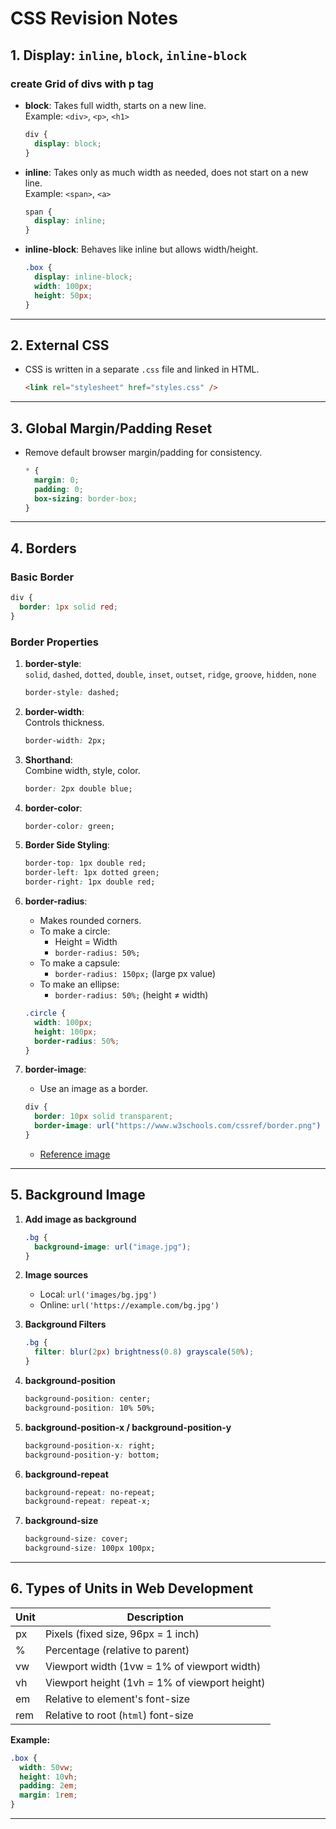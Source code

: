 # CSS Revision Notes

## 1. Display: `inline`, `block`, `inline-block`

### create Grid of divs with p tag

- **block**: Takes full width, starts on a new line.  
   Example: `<div>`, `<p>`, `<h1>`
  ```css
  div {
    display: block;
  }
  ```
- **inline**: Takes only as much width as needed, does not start on a new line.  
   Example: `<span>`, `<a>`
  ```css
  span {
    display: inline;
  }
  ```
- **inline-block**: Behaves like inline but allows width/height.
  ```css
  .box {
    display: inline-block;
    width: 100px;
    height: 50px;
  }
  ```

---

## 2. External CSS

- CSS is written in a separate `.css` file and linked in HTML.
  ```html
  <link rel="stylesheet" href="styles.css" />
  ```

---

## 3. Global Margin/Padding Reset

- Remove default browser margin/padding for consistency.
  ```css
  * {
    margin: 0;
    padding: 0;
    box-sizing: border-box;
  }
  ```

---

## 4. Borders

### Basic Border

```css
div {
  border: 1px solid red;
}
```

### Border Properties

1. **border-style**:  
    `solid`, `dashed`, `dotted`, `double`, `inset`, `outset`, `ridge`, `groove`, `hidden`, `none`

   ```css
   border-style: dashed;
   ```

2. **border-width**:  
    Controls thickness.

   ```css
   border-width: 2px;
   ```

3. **Shorthand**:  
    Combine width, style, color.

   ```css
   border: 2px double blue;
   ```

4. **border-color**:

   ```css
   border-color: green;
   ```

5. **Border Side Styling**:

   ```css
   border-top: 1px double red;
   border-left: 1px dotted green;
   border-right: 1px double red;
   ```

6. **border-radius**:

   - Makes rounded corners.
   - To make a circle:
     - Height = Width
     - `border-radius: 50%;`
   - To make a capsule:
     - `border-radius: 150px;` (large px value)
   - To make an ellipse:
     - `border-radius: 50%;` (height ≠ width)

   ```css
   .circle {
     width: 100px;
     height: 100px;
     border-radius: 50%;
   }
   ```

7. **border-image**:
   - Use an image as a border.
   ```css
   div {
     border: 10px solid transparent;
     border-image: url("https://www.w3schools.com/cssref/border.png") 30 round;
   }
   ```
   - [Reference image](https://www.w3schools.com/cssref/border.png)

---

## 5. Background Image

1. **Add image as background**

   ```css
   .bg {
     background-image: url("image.jpg");
   }
   ```

2. **Image sources**

   - Local: `url('images/bg.jpg')`
   - Online: `url('https://example.com/bg.jpg')`

3. **Background Filters**

   ```css
   .bg {
     filter: blur(2px) brightness(0.8) grayscale(50%);
   }
   ```

4. **background-position**

   ```css
   background-position: center;
   background-position: 10% 50%;
   ```

5. **background-position-x / background-position-y**

   ```css
   background-position-x: right;
   background-position-y: bottom;
   ```

6. **background-repeat**

   ```css
   background-repeat: no-repeat;
   background-repeat: repeat-x;
   ```

7. **background-size**
   ```css
   background-size: cover;
   background-size: 100px 100px;
   ```

---

## 6. Types of Units in Web Development

| Unit | Description                                   |
| ---- | --------------------------------------------- |
| px   | Pixels (fixed size, 96px = 1 inch)            |
| %    | Percentage (relative to parent)               |
| vw   | Viewport width (1vw = 1% of viewport width)   |
| vh   | Viewport height (1vh = 1% of viewport height) |
| em   | Relative to element's font-size               |
| rem  | Relative to root (`html`) font-size           |

**Example:**

```css
.box {
  width: 50vw;
  height: 10vh;
  padding: 2em;
  margin: 1rem;
}
```

---
